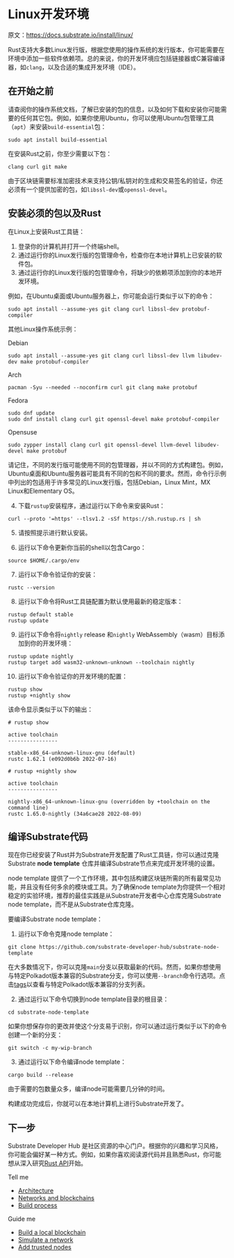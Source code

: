 # Linux开发环境

原文：https://docs.substrate.io/install/linux/

Rust支持大多数Linux发行版，根据您使用的操作系统的发行版本，你可能需要在环境中添加一些软件依赖项。总的来说，你的开发环境应包括链接器或C兼容编译器，如`clang`，以及合适的集成开发环境（IDE）。

## 在开始之前 

请查阅你的操作系统文档，了解已安装的包的信息，以及如何下载和安装你可能需要的任何其它包。例如，如果你使用Ubuntu，你可以使用Ubuntu包管理工具（`apt`）来安装`build-essential`包：
```
sudo apt install build-essential
```
在安装Rust之前，你至少需要以下包：
```
clang curl git make
```
由于区块链需要标准加密技术来支持公钥/私钥对的生成和交易签名的验证，你还必须有一个提供加密的包，如`libssl-dev`或`openssl-devel`。

## 安装必须的包以及Rust

在Linux上安装Rust工具链：

1. 登录你的计算机并打开一个终端shell。
2. 通过运行你的Linux发行版的包管理命令，检查你在本地计算机上已安装的软件包。
3. 通过运行你的Linux发行版的包管理命令，将缺少的依赖项添加到你的本地开发环境。

例如，在Ubuntu桌面或Ubuntu服务器上，你可能会运行类似于以下的命令：
```
sudo apt install --assume-yes git clang curl libssl-dev protobuf-compiler
```

其他Linux操作系统示例：

Debian
```
sudo apt install --assume-yes git clang curl libssl-dev llvm libudev-dev make protobuf-compiler
```

Arch
```
pacman -Syu --needed --noconfirm curl git clang make protobuf
```

Fedora

```
sudo dnf update
sudo dnf install clang curl git openssl-devel make protobuf-compiler
```

Opensuse
```
sudo zypper install clang curl git openssl-devel llvm-devel libudev-devel make protobuf
```

请记住，不同的发行版可能使用不同的包管理器，并以不同的方式构建包。例如，Ubuntu桌面和Ubuntu服务器可能具有不同的包和不同的要求。然而，命令行示例中列出的包适用于许多常见的Linux发行版，包括Debian，Linux Mint，MX Linux和Elementary OS。

4. 下载`rustup`安装程序，通过运行以下命令来安装Rust：
```
curl --proto '=https' --tlsv1.2 -sSf https://sh.rustup.rs | sh
```
5. 请按照提示进行默认安装。

6. 运行以下命令更新你当前的shell以包含Cargo：
```
source $HOME/.cargo/env
```
7. 运行以下命令验证你的安装：
```
rustc --version
```
8. 运行以下命令将Rust工具链配置为默认使用最新的稳定版本：
```
rustup default stable
rustup update
```
9. 运行以下命令将`nightly` release 和`nightly` WebAssembly（wasm）目标添加到你的开发环境：
```
rustup update nightly
rustup target add wasm32-unknown-unknown --toolchain nightly
```
10. 运行以下命令验证你的开发环境的配置：
```
rustup show
rustup +nightly show
```
该命令显示类似于以下的输出：
```
# rustup show

active toolchain
----------------

stable-x86_64-unknown-linux-gnu (default)
rustc 1.62.1 (e092d0b6b 2022-07-16)

# rustup +nightly show

active toolchain
----------------

nightly-x86_64-unknown-linux-gnu (overridden by +toolchain on the command line)
rustc 1.65.0-nightly (34a6cae28 2022-08-09)
```

## 编译Substrate代码

现在你已经安装了Rust并为Substrate开发配置了Rust工具链，你可以通过克隆Substrate **node template** 仓库并编译Substrate节点来完成开发环境的设置。

node template 提供了一个工作环境，其中包括构建区块链所需的所有最常见功能，并且没有任何多余的模块或工具。为了确保node template为你提供一个相对稳定的实验环境，推荐的最佳实践是从Substrate开发者中心仓库克隆Substrate node template，而不是从Substrate仓库克隆。

要编译Substrate node template：

1. 运行以下命令克隆node template：
```
git clone https://github.com/substrate-developer-hub/substrate-node-template
```
在大多数情况下，你可以克隆`main`分支以获取最新的代码。然而，如果你想使用与特定Polkadot版本兼容的Substrate分支，你可以使用`--branch`命令行选项。点击[tags](https://github.com/substrate-developer-hub/substrate-node-template/tags)以查看与特定Polkadot版本兼容的分支列表。

2. 通过运行以下命令切换到node template目录的根目录：
```
cd substrate-node-template
```
如果你想保存你的更改并使这个分支易于识别，你可以通过运行类似于以下的命令创建一个新的分支：
```
git switch -c my-wip-branch
```
3. 通过运行以下命令编译node template：
```
cargo build --release
```
由于需要的包数量众多，编译node可能需要几分钟的时间。

构建成功完成后，你就可以在本地计算机上进行Substrate开发了。

## 下一步

Substrate Developer Hub 是社区资源的中心门户。根据你的兴趣和学习风格，你可能会偏好某一种方式。例如，如果你喜欢阅读源代码并且熟悉Rust，你可能想从深入研究[Rust API](https://paritytech.github.io/substrate/master)开始。

Tell me
- [Architecture](https://docs.substrate.io/learn/architecture/)
- [Networks and blockchains](https://docs.substrate.io/learn/networks-and-nodes/)
- [Build process](https://docs.substrate.io/build/build-process/)

Guide me

- [Build a local blockchain](https://docs.substrate.io/tutorials/build-a-blockchain/build-local-blockchain/)
- [Simulate a network](https://docs.substrate.io/tutorials/build-a-blockchain/simulate-network/)
- [Add trusted nodes](https://docs.substrate.io/tutorials/build-a-blockchain/add-trusted-nodes/)





